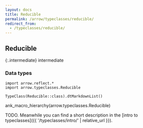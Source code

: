 ```yaml
---
layout: docs
title: Reducible
permalink: /arrow/typeclasses/reducible/
redirect_from:
  - /typeclasses/reducible/
---
```


## Reducible

{:.intermediate}
intermediate

### Data types

```kotlin:ank:replace
import arrow.reflect.*
import arrow.typeclasses.Reducible

TypeClass(Reducible::class).dtMarkdownList()
```

ank_macro_hierarchy(arrow.typeclasses.Reducible)

TODO. Meanwhile you can find a short description in the [intro to typeclasses]({{ '/typeclasses/intro/' | relative_url }}).
